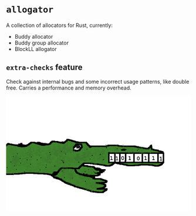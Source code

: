 # `allogator`

A collection of allocators for Rust, currently:

* Buddy allocator
* Buddy group allocator
* BlockLL allogator

## `extra-checks` feature

Check against internal bugs and some incorrect usage patterns, like double free. Carries a performance and memory overhead.


![mascot alligator](docs/allogator.png)
